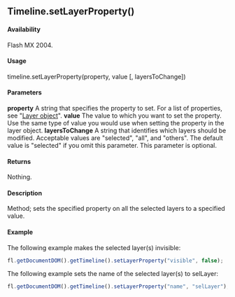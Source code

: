 ## Timeline.setLayerProperty()

#### Availability

Flash MX 2004.

#### Usage

timeline.setLayerProperty(property, value \[, layersToChange\])

#### Parameters

**property** A string that specifies the property to set. For a list of properties, see "[Layer object](../Layer_object/Layer_summary.md)".
**value** The value to which you want to set the property. Use the same type of value you would use when setting the property in the layer object.
**layersToChange** A string that identifies which layers should be modified. Acceptable values are "selected", "all", and "others". The default value is "selected" if you omit this parameter. This parameter is optional.

#### Returns

Nothing.

#### Description

Method; sets the specified property on all the selected layers to a specified value.

#### Example

The following example makes the selected layer(s) invisible:

```javascript
fl.getDocumentDOM().getTimeline().setLayerProperty("visible", false);
```

The following example sets the name of the selected layer(s) to selLayer:

```javascript
fl.getDocumentDOM().getTimeline().setLayerProperty("name", "selLayer");
```
